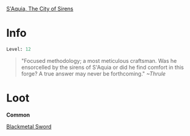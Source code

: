 <!-- TITLE: Armorer Sharpane -->

[S'Aquia, The City of Sirens](saquia)

# Info

```perl
Level: 12
```
> "Focused methodology; a most meticulous craftsman.  Was he ensorcelled by the sirens of S'Aquia or did he find comfort in this forge?  A true answer may never be forthcoming."
> *~Thrule*


# Loot

**Common**

[Blackmetal Sword](blackmetal-sword)